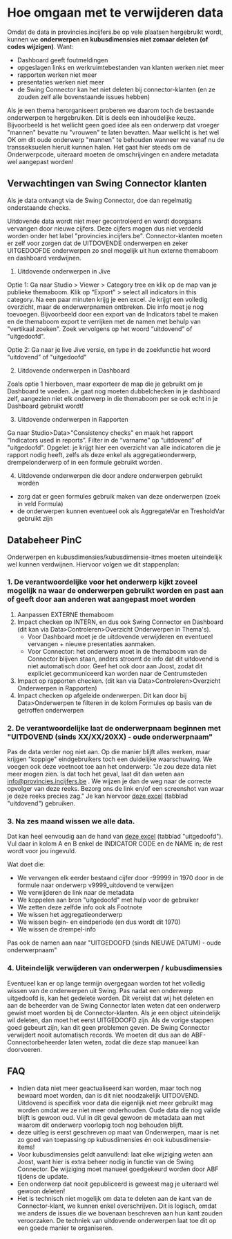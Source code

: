 # Hoe omgaan met te verwijderen data

Omdat de data in provincies.incijfers.be op vele plaatsen hergebruikt wordt, kunnen we **onderwerpen en kubusdimensies niet zomaar deleten (of codes wijzigen)**. Want:

- Dashboard geeft foutmeldingen
- opgeslagen links en werkruimtebestanden van klanten werken niet meer
- rapporten werken niet meer
- presentaties werken niet meer
- de Swing Connector kan het niet deleten bij connector-klanten (en ze zouden zelf alle bovenstaande issues hebben)

Als je een thema herorganiseert proberen we daarom toch de bestaande onderwerpen te hergebruiken. Dit is deels een inhoudelijke keuze. Bijvoorbeeld is het wellicht geen goed idee als een onderwerp dat vroeger "mannen" bevatte nu "vrouwen" te laten bevatten. Maar wellicht is het wel OK om dit oude onderwerp "mannen" te behouden wanneer we vanaf nu de transseksuelen hieruit kunnen halen. Het gaat hier steeds om de Onderwerpcode, uiteraard moeten de omschrijvingen en andere metadata wel aangepast worden!

## Verwachtingen van  Swing Connector klanten

Als je data ontvangt via de Swing Connector, doe dan regelmatig onderstaande checks.

Uitdovende data wordt niet meer gecontroleerd en wordt doorgaans vervangen door nieuwe cijfers. Deze cijfers mogen dus niet verdeeld worden onder het label "provincies.incijfers.be". Connector-klanten moeten er zelf voor zorgen dat de UITDOVENDE onderwerpen en zeker UITGEDOOFDE onderwerpen zo snel mogelijk uit hun externe themaboom en dashboard verdwijnen.


 

1)	Uitdovende onderwerpen in Jive

Optie 1: 
Ga naar Studio > Viewer > Category tree en klik op de map van je publieke themaboom. Klik op “Export” > select all indicators in this category. Na een paar minuten krijg je een excel. Je krijgt een volledig overzicht, maar de onderwerpnamen ontbreken. Die info moet je nog toevoegen. Bijvoorbeeld door een export van de Indicators tabel te maken en de themaboom export te verrijken met de namen met behulp van "vertikaal zoeken". Zoek vervolgens op het woord “uitdovend” of "uitgedoofd".

Optie 2:
Ga naar je live Jive versie, en type in de zoekfunctie het woord “uitdovend” of "uitgedoofd"

2)	Uitdovende onderwerpen in Dashboard

Zoals optie 1 hierboven, maar exporteer de map die je gebruikt om je Dashboard te voeden. Je gaat nog moeten dubbelchecken in je dashboard zelf, aangezien niet elk onderwerp in die themaboom per se ook echt in je Dashboard gebruikt wordt!

3)	Uitdovende onderwerpen in Rapporten

Ga naar Studio>Data>"Consistency checks" en maak het rapport “Indicators used in reports”. Filter in de “varname” op “uitdovend” of "uitgedoofd". Opgelet: je krijgt hier een overzicht van alle indicatoren die je rapport nodig heeft, zelfs als deze enkel als aggregatieonderwerp, drempelonderwerp of in een formule gebruikt worden.

4)  Uitdovende onderwerpen die door andere onderwerpen gebruikt worden
- zorg dat er geen formules gebruik maken van deze onderwerpen (zoek in veld Formula)
- de onderwerpen kunnen eventueel ook als AggregateVar en TresholdVar gebruikt zijn 



## Databeheer PinC

Onderwerpen en kubusdimensies/kubusdimensie-itmes moeten uiteindelijk wel kunnen verdwijnen. Hiervoor volgen we dit stappenplan:

### 1. De verantwoordelijke voor het onderwerp kijkt zoveel mogelijk na waar de onderwerpen gebruikt worden en past aan of geeft door aan anderen wat aangepast moet worden
1. Aanpassen EXTERNE themaboom
2. Impact checken op INTERN, en dus ook Swing Connector en Dashboard (dit kan via Data>Controleren>Overzicht Onderwerpen in Thema's).
    * Voor Dashboard moet je de uitdovende verwijderen en eventueel vervangen + nieuwe presentaties aanmaken.
    * Voor Connector: het onderwerp moet in de themaboom van de Connector blijven staan, anders stroomt de info dat dit uitdovend is niet automatisch door. Geef het ook door aan Joost, zodat dit expliciet gecommuniceerd kan worden naar de Centrumsteden
3. Impact op rapporten checken. (dit kan via Data>Controleren>Overzicht Onderwerpen in Rapporten)
4. Impact checken op afgeleide onderwerpen. Dit kan door bij Data>Onderwerpen te filteren in de kolom Formules op basis van de getroffen onderwerpen
 
### 2. De verantwoordelijke laat de onderwerpnaam beginnen met "UITDOVEND (sinds XX/XX/20XX) - oude onderwerpnaam"

Pas de data verder nog niet aan. Op die manier blijft alles werken, maar krijgen "koppige" eindgebruikers toch een duidelijke waarschuwing. We voegen ook deze voetnoot toe aan het onderwerp: "Je zou deze data niet meer mogen zien. Is dat toch het geval, laat dit dan weten aan info@provincies.incijfers.be . We wijzen je dan de weg naar de correcte opvolger van deze reeks. Bezorg ons de link en/of een screenshot van waar je deze reeks precies zag."
Je kan hiervoor [deze excel](https://github.com/provinciesincijfers/JiveDocumentation/raw/master/01.%20Algemeen%20databeheer/upload_uitdovend_maken.xlsx) (tabblad "uitdovend") gebruiken.

### 3. Na zes maand wissen we alle data.

Dat kan heel eenvoudig aan de hand van [deze excel](https://github.com/provinciesincijfers/JiveDocumentation/raw/master/01.%20Algemeen%20databeheer/upload_uitdovend_maken.xlsx) (tabblad "uitgedoofd"). Vul daar in kolom A en B enkel de INDICATOR CODE en de NAME in; de rest wordt voor jou ingevuld.

Wat doet die:
* We vervangen elk eerder bestaand cijfer door -99999 in 1970 door in de formule naar onderwerp v9999_uitdovend te verwijzen
* We verwijderen de link naar de metadata
* We koppelen aan bron "uitgedoofd" met hulp voor de gebruiker
* We zetten deze zelfde info ook als Footnote
* We wissen het aggregatieonderwerp
* We wissen begin- en eindperiode (en dus wordt dit 1970)
* We wissen de drempel-info

Pas ook de namen aan naar "UITGEDOOFD (sinds NIEUWE DATUM) - oude onderwerpnaam"
   
### 4. Uiteindelijk verwijderen van onderwerpen / kubusdimensies

Eventueel kan er op lange termijn overgegaan worden tot het volledig wissen van de onderwerpen uit Swing. Pas nadat een onderwerp uitgedoofd is, kan het gedelete worden. Dit vereist dat wij het deleten en aan de beheerder van de Swing Connector laten weten dat een onderwerp gewist moet worden bij de Connector-klanten.
Als je een object uiteindelijk wil deleten, dan moet het eerst UITGEDOOFD zijn. Als de vorige stappen goed gebeurt zijn, kan dit geen problemen geven. De Swing Connector verwijdert nooit automatisch records. We moeten dit dus aan de ABF-Connectorbeheerder laten weten, zodat die deze stap manueel kan doorvoeren.


## FAQ

* Indien data niet meer geactualiseerd kan worden, maar toch nog bewaard moet worden, dan is dit niet noodzakelijk UITDOVEND. Uitdovend is specifiek voor data die eigenlijk niet meer gebruikt mag worden omdat we ze niet meer onderhouden. Oude data die nog valide blijft is gewoon oud. Vul in dit geval gewoon de metadata aan met waarom dit onderwerp voorlopig toch nog behouden blijft.
* deze uitleg is eerst geschreven op maat van Onderwerpen, maar is net zo goed van toepassing op kubusdimensies én ook kubusdimensie-items!
* Voor kubusdimensies geldt aanvullend: laat elke wijziging weten aan Joost, want hier is extra beheer nodig in functie van de Swing Connector. De wijziging moet manueel goedgekeurd worden door ABF tijdens de update.
* Een onderwerp dat nooit gepubliceerd is geweest mag je uiteraard wél gewoon deleten!
* Het is technisch niet mogelijk om data te deleten aan de kant van de Connector-klant, we kunnen enkel overschrijven. Dit is logisch, omdat we anders de issues die we bovenaan beschreven aan hun kant zouden veroorzaken. De techniek van uitdovende onderwerpen laat toe dit op een goede manier te organiseren.


 


 

